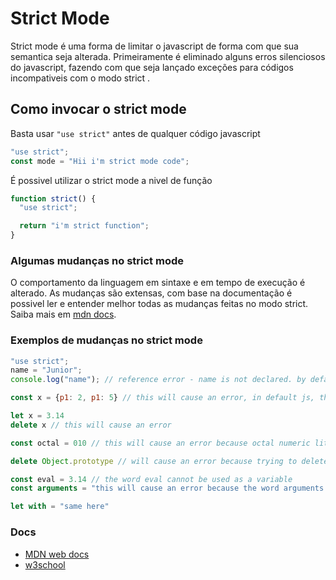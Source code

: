 # Strict Mode

Strict mode é uma forma de limitar o javascript de forma com que sua semantica seja alterada. Primeiramente é eliminado alguns erros silenciosos do javascript, fazendo com que seja lançado exceções para códigos incompativeis com o modo strict .

## Como invocar o strict mode

Basta usar `"use strict"` antes de qualquer código javascript

```js
"use strict";
const mode = "Hii i'm strict mode code";
```

É possivel utilizar o strict mode a nivel de função

```js
function strict() {
  "use strict";

  return "i'm strict function";
}
```

### Algumas mudanças no strict mode

O comportamento da linguagem em sintaxe e em tempo de execução é alterado. As mudanças são extensas, com base na documentação é possivel ler e entender melhor todas as mudanças feitas no modo strict. Saiba mais em [mdn docs](https://developer.mozilla.org/pt-BR/docs/Web/JavaScript/Reference/Strict_mode).

### Exemplos de mudanças no strict mode

```js
"use strict";
name = "Junior";
console.log("name"); // reference error - name is not declared. by default js search a global string with the name "name", in default js this action will not give a error

const x = {p1: 2, p1: 5} // this will cause an error, in default js, the last declared variable will receive the last value

let x = 3.14
delete x // this will cause an error

const octal = 010 // this will cause an error because octal numeric literals are not allowed - the same with "\010"

delete Object.prototype // will cause an error because trying to delete an undeletable property

const eval = 3.14 // the word eval cannot be used as a variable
const arguments = "this will cause an error because the word arguments is not allowed"

let with = "same here"
```

### Docs

- [MDN web docs](https://developer.mozilla.org/en-US/docs/Web/JavaScript/Reference/Strict_mode)
- [w3school](https://www.w3schools.com/js/js_strict.asp)
